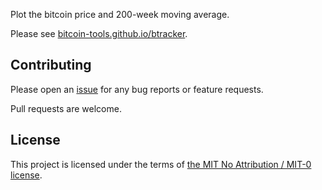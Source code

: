 
Plot the bitcoin price and 200-week moving average.

Please see [bitcoin-tools.github.io/btracker](https://bitcoin-tools.github.io/btracker/).

## Contributing

Please open an [issue](https://github.com/bitcoin-tools/btracker/issues) for any bug reports or feature requests.

Pull requests are welcome.

## License

This project is licensed under the terms of [the MIT No Attribution / MIT-0 license](./LICENSE).
